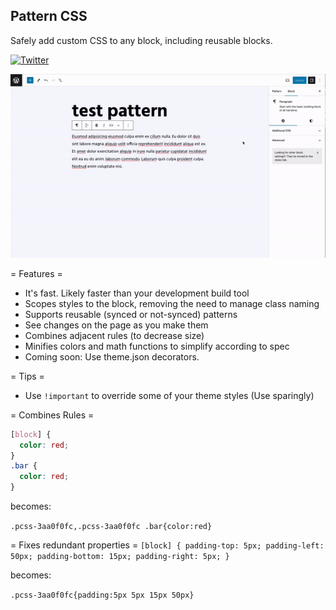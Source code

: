## Pattern CSS

Safely add custom CSS to any block, including reusable blocks.

[![Twitter](https://img.shields.io/twitter/url/https/twitter.com/kevinbatdorf.svg?style=social&label=Follow%20%40kevinbatdorf)](https://twitter.com/kevinbatdorf)

![alt text](.wordpress-org/screenshot-1.gif 'Example')

= Features =
- It's fast. Likely faster than your development build tool
- Scopes styles to the block, removing the need to manage class naming
- Supports reusable (synced or not-synced) patterns
- See changes on the page as you make them
- Combines adjacent rules (to decrease size)
- Minifies colors and math functions to simplify according to spec
- Coming soon: Use theme.json decorators.

= Tips =
- Use `!important` to override some of your theme styles (Use sparingly)

= Combines Rules =
```css
[block] {
  color: red;
}
.bar {
  color: red;
}
```

becomes:

`.pcss-3aa0f0fc,.pcss-3aa0f0fc .bar{color:red}`

= Fixes redundant properties =
`[block] {
  padding-top: 5px;
  padding-left: 50px;
  padding-bottom: 15px;
  padding-right: 5px;
}`

becomes:

`.pcss-3aa0f0fc{padding:5px 5px 15px 50px}`
